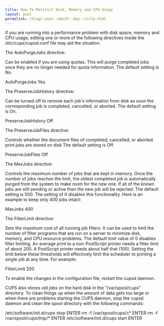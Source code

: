 ```yaml
---
title: How To Restrict Disk, Memory and CPU Usage
layout: post
permalink: /blog/:year-:month-:day-:title.html
---
```


If you are running into a performance problem with disk space, memory and CPU usage, editing one or more of the following directives inside the /etc/cups/cupsd.conf file may aid the situation.The AutoPurgeJobs directive:Can be enabled if you are using quotas. This will purge completed jobs once they are no longer needed for quota information. The default setting is No.AutoPurgeJobs YesThe PreserveJobHistory directive:Can be turned off to remove each job's information from disk as soon the corresponding job is completed, cancelled, or aborted. The default setting is On.PreserveJobHistory OffThe PreserveJobFiles directive:Controls whether the document files of completed, cancelled, or aborted print jobs are stored on disk The default setting is Off.PreserveJobFiles OffThe MaxJobs directive:Controls the maximum number of jobs that are kept in memory. Once the number of jobs reaches the limit, the oldest completed job is automatically purged from the system to make room for the new one. If all of the known jobs are still pending or active then the new job will be rejected. The default setting is 500. The setting of 0 disables this functionality. Here is an example to keep only 400 jobs intact:MaxJobs 400The FilterLimit directive:Sets the maximum cost of all running job filters. It can be used to limit the number of filter programs that are run on a server to minimize disk, memory, and CPU resource problems. The default limit value of 0 disables filter limiting. An average print to a non-PostScript printer needs a filter limit of about 200. A PostScript printer needs about half that (100). Setting the limit below these thresholds will effectively limit the scheduler to printing a single job at any time. For example:FilterLimit 200To enable the changes in the configuration file, restart the cupsd daemon.CUPS also stores old jobs on the hard disk in the "/var/spool/cups" directory. To clean things up when the amount of data gets too large or when there are problems starting the CUPS daemon, stop the cupsd daemon and clean the spool directory with the following commands:

 /etc/software/init.d/cups stop ENTER
 rm -f /var/spool/cups/c* ENTER
 rm -f /var/spool/cups/tmp/* ENTER
 /etc/software/init.d/cups start ENTER
